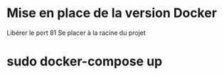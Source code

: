 Mise en place de la version Docker
==================================
Libérer le port 81
Se placer à la racine du projet
# sudo docker-compose up
